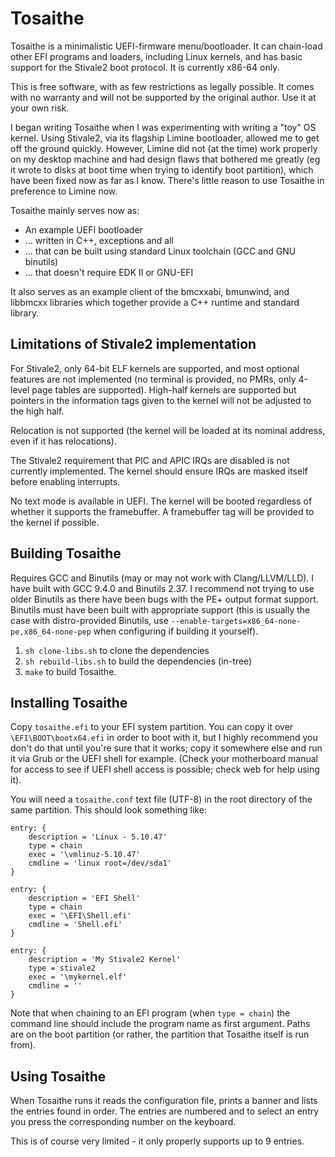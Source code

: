 # Tosaithe

Tosaithe is a minimalistic UEFI-firmware menu/bootloader. It can chain-load other EFI programs
and loaders, including Linux kernels, and has basic support for the Stivale2 boot protocol. It is
currently x86-64 only.

This is free software, with as few restrictions as legally possible. It comes with no warranty
and will not be supported by the original author. Use it at your own risk.

I began writing Tosaithe when I was experimenting with writing a "toy" OS kernel. Using Stivale2,
via its flagship Limine bootloader, allowed me to get off the ground quickly. However, Limine did
not (at the time) work properly on my desktop machine and had design flaws that bothered me
greatly (eg it wrote to disks at boot time when trying to identify boot partition), which have
been fixed now as far as I know. There's little reason to use Tosaithe in preference to Limine now.

Tosaithe mainly serves now as:

* An example UEFI bootloader
* ... written in C++, exceptions and all
* ... that can be built using standard Linux toolchain (GCC and GNU binutils)
* ... that doesn't require EDK II or GNU-EFI

It also serves as an example client of the bmcxxabi, bmunwind, and libbmcxx libraries which
together provide a C++ runtime and standard library.

## Limitations of Stivale2 implementation

For Stivale2, only 64-bit ELF kernels are supported, and most optional features are not implemented
(no terminal is provided, no PMRs, only 4-level page tables are supported). High-half kernels are
supported but pointers in the information tags given to the kernel will not be adjusted to the high
half. 

Relocation is not supported (the kernel will be loaded at its nominal address, even if it has
relocations).

The Stivale2 requirement that PIC and APIC IRQs are disabled is not currently implemented. The
kernel should ensure IRQs are masked itself before enabling interrupts.

No text mode is available in UEFI. The kernel will be booted regardless of whether it supports
the framebuffer. A framebuffer tag will be provided to the kernel if possible.

## Building Tosaithe

Requires GCC and Binutils (may or may not work with Clang/LLVM/LLD). I have built with GCC 9.4.0
and Binutils 2.37. I recommend not trying to use older Binutils as there have been bugs with the
PE+ output format support. Binutils must have been built with appropriate support (this is usually
the case with distro-provided Binutils, use `--enable-targets=x86_64-none-pe,x86_64-none-pep` when
configuring if building it yourself).

1. `sh clone-libs.sh` to clone the dependencies
2. `sh rebuild-libs.sh` to build the dependencies (in-tree)
3. `make` to build Tosaithe.

## Installing Tosaithe

Copy `tosaithe.efi` to your EFI system partition. You can copy it over `\EFI\BOOT\bootx64.efi` in
order to boot with it, but I highly recommend you don't do that until you're sure that it works; copy
it somewhere else and run it via Grub or the UEFI shell for example. (Check your motherboard manual
for access to see if UEFI shell access is possible; check web for help using it). 

You will need a `tosaithe.conf` text file (UTF-8) in the root directory of the same partition. This
should look something like:

```
entry: {
    description = 'Linux - 5.10.47'
    type = chain
    exec = '\vmlinuz-5.10.47'
    cmdline = 'linux root=/dev/sda1'
}

entry: {
    description = 'EFI Shell'
    type = chain
    exec = '\EFI\Shell.efi'
    cmdline = 'Shell.efi'
}

entry: {
    description = 'My Stivale2 Kernel'
    type = stivale2
    exec = '\mykernel.elf'
    cmdline = ''
}
```

Note that when chaining to an EFI program (when `type = chain`) the command line should include
the program name as first argument. Paths are on the boot partition (or rather, the partition that
Tosaithe itself is run from).

## Using Tosaithe

When Tosaithe runs it reads the configuration file, prints a banner and lists the entries found in
order. The entries are numbered and to select an entry you press the corresponding number on the
keyboard.

This is of course very limited - it only properly supports up to 9 entries.
